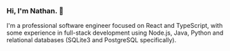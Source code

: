 ### Hi, I'm Nathan. :wave:

I'm a professional software engineer focused on React and TypeScript, with some experience in full-stack development using Node.js, Java, Python and relational databases (SQLite3 and PostgreSQL specifically).
